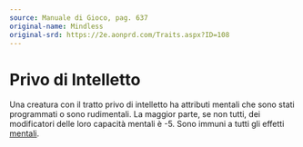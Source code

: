 ```yaml
---
source: Manuale di Gioco, pag. 637
original-name: Mindless
original-srd: https://2e.aonprd.com/Traits.aspx?ID=108
---
```


# Privo di Intelletto

Una creatura con il tratto privo di intelletto ha attributi mentali che sono
stati programmati o sono rudimentali. La maggior parte, se non tutti, dei
modificatori delle loro capacità mentali è -5. Sono immuni a tutti gli effetti
[mentali](/tratti/mentale).
